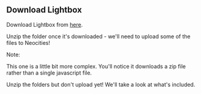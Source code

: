 ## Download Lightbox

Download Lightbox from [here](http://lokeshdhakar.com/projects/lightbox2/).

Unzip the folder once it's downloaded - we'll need to upload some of the files to Neocities!


Note:

This one is a little bit more complex. You'll notice it downloads a zip file rather than a single javascript file.

Unzip the folders but don't upload yet! We'll take a look at what's included.